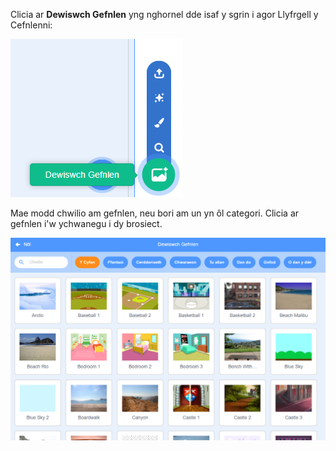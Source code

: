 Clicia ar **Dewiswch Gefnlen** yng nghornel dde isaf y sgrin i agor Llyfrgell y Cefnlenni:

![sgrinlun](images/stage-choose.png)

Mae modd chwilio am gefnlen, neu bori am un yn ôl categori. Clicia ar gefnlen i'w ychwanegu i dy brosiect.

![Llyfrgell y Cefnlenni.](images/backdrop.png)